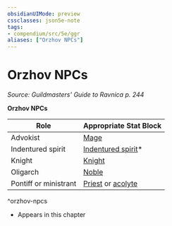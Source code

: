 ```yaml
---
obsidianUIMode: preview
cssclasses: json5e-note
tags:
- compendium/src/5e/ggr
aliases: ["Orzhov NPCs"]
---
```

# Orzhov NPCs
*Source: Guildmasters' Guide to Ravnica p. 244* 

**Orzhov NPCs**

| Role | Appropriate Stat Block |
|------|------------------------|
| Advokist | [Mage](/Systems/5e/bestiary/humanoid/mage.md) |
| Indentured spirit | [Indentured spirit](/Systems/5e/bestiary/undead/indentured-spirit-ggr.md)* |
| Knight | [Knight](/Systems/5e/bestiary/humanoid/knight.md) |
| Oligarch | [Noble](/Systems/5e/bestiary/humanoid/noble.md) |
| Pontiff or ministrant | [Priest](/Systems/5e/bestiary/humanoid/priest.md) or [acolyte](/Systems/5e/bestiary/humanoid/acolyte.md) |
^orzhov-npcs

* Appears in this chapter